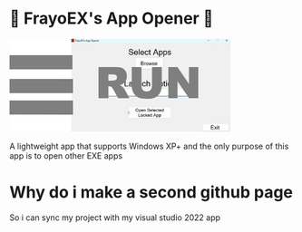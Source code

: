 # 💾 FrayoEX's App Opener 💾

![App Screenshot](RepoImages/RUN.png)

A lightweight app that supports Windows XP+ and the only purpose of this app is to open other EXE apps

# Why do i make a second github page
So i can sync my project with my visual studio 2022 app
